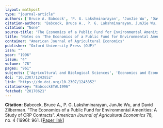 ```yaml
---
layout: mathpost
type: "journal-article"
authors: ['Bruce A. Babcock', 'P. G. Lakshminarayan', 'JunJie Wu', 'David Zilberman']
citation-authors: "Babcock, Bruce A., P. G. Lakshminarayan, JunJie Wu, and David Zilberman."
citation: "None"
source-title: "The Economics of a Public Fund for Environmental Amenities: A Study of CRP Contracts"
title: "Notes on 'The Economics of a Public Fund for Environmental Amenities: A Study of CRP Contracts', by Bruce A. Babcock, P. G. Lakshminarayan, JunJie Wu, and David Zilberman"
container: "American Journal of Agricultural Economics"
publisher: "Oxford University Press (OUP)"
issn: ""
year: "1996"
issue: "4"
volume: "78"
pages: "961"
subjects: ['Agricultural and Biological Sciences', 'Economics and Econometrics']
doi: "10.2307/1243852"
link: "https://dx.doi.org/10.2307/1243852"
citationkey: "BabcockETAL1996"
fetched: "20170621"
---
```


**Citation:** Babcock, Bruce A., P. G. Lakshminarayan, JunJie Wu, and David Zilberman. "The Economics of a Public Fund for Environmental Amenities: A Study of CRP Contracts". *American Journal of Agricultural Economics* 78, no. 4 (1996): 961. [[Paper link](https://dx.doi.org/10.2307/1243852)]